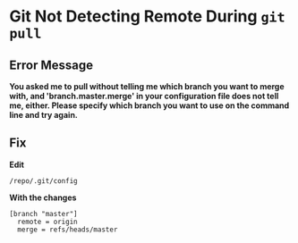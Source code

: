 # Git Not Detecting Remote During `git pull`

## Error Message

**You asked me to pull without telling me which branch you want to merge with, and 'branch.master.merge' in your configuration file does not tell me, either. Please specify which branch you want to use on the command line and try again.**

## Fix

**Edit**

```
/repo/.git/config
```

**With the changes**

```
[branch "master"]
  remote = origin
  merge = refs/heads/master
```